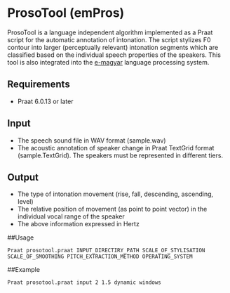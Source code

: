# ProsoTool (emPros)
ProsoTool is a language independent algorithm implemented as a Praat script for the automatic annotation of intonation. The script stylizes F0 contour into larger (perceptually relevant) intonation segments which are classified based on the individual speech properties of the speakers. This tool is also integrated into the [e-magyar](http://www.e-magyar.hu) language processing system.

## Requirements

* Praat 6.0.13 or later

## Input

* The speech sound file in WAV format (sample.wav)
* The acoustic annotation of speaker change in Praat TextGrid format (sample.TextGrid). The speakers must be represented in different tiers.

## Output

* The type of intonation movement (rise, fall, descending, ascending, level)
* The relative position of movement (as point to point vector) in the individual vocal range of the speaker
* The above information expressed in Hertz

##Usage

```
Praat prosotool.praat INPUT_DIRECTIRY_PATH SCALE_OF_STYLISATION SCALE_OF_SMOOTHING PITCH_EXTRACTION_METHOD OPERATING_SYSTEM 
```
##Example
```
Praat prosotool.praat input 2 1.5 dynamic windows
```

